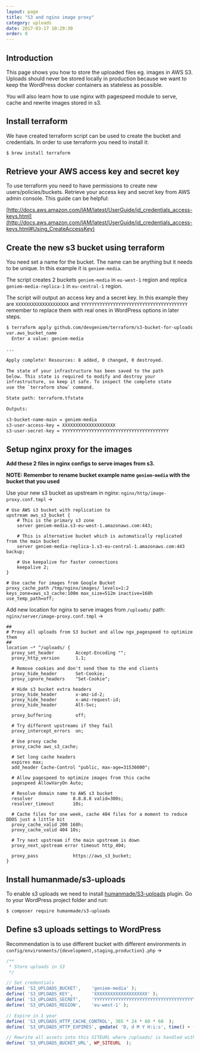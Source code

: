 ```yaml
---
layout: page
title: "S3 and nginx image proxy"
category: uploads
date: 2017-03-17 10:29:30
order: 8
---
```


## Introduction

This page shows you how to store the uploaded files eg. images in AWS S3. Uploads should never be stored locally in production because we want to keep the WordPress docker containers as stateless as possible.

You will also learn how to use nginx with pagespeed module to serve, cache and rewrite images stored in s3.


## Install terraform

We have created terraform script can be used to create the bucket and credentials. In order to use terraform you need to install it:

```bash
$ brew install terraform
```

## Retrieve your AWS access key and secret key

To use terraform you need to have permissions to create new users/policies/buckets. Retrieve your access key and secret key from AWS admin console. This guide can be helpful:

[http://docs.aws.amazon.com/IAM/latest/UserGuide/id_credentials_access-keys.html](http://docs.aws.amazon.com/IAM/latest/UserGuide/id_credentials_access-keys.html#Using_CreateAccessKey)

## Create the new s3 bucket using terraform

You need set a name for the bucket. The name can be anything but it needs to be unique. In this example it is `geniem-media`.

The script creates 2 buckets `geniem-media` in `eu-west-1` region and replica `geniem-media-replica-1` in `eu-central-1` region.

The script will output an access key and a secret key. In this example they are `XXXXXXXXXXXXXXXXXXXX` and `YYYYYYYYYYYYYYYYYYYYYYYYYYYYYYYYYYYYYYYY` remember to replace them with real ones in WordPress options in later steps.

```bash
$ terraform apply github.com/devgeniem/terraform/s3-bucket-for-uploads
var.aws_bucket_name
  Enter a value: geniem-media

...

Apply complete! Resources: 8 added, 0 changed, 0 destroyed.

The state of your infrastructure has been saved to the path
below. This state is required to modify and destroy your
infrastructure, so keep it safe. To inspect the complete state
use the `terraform show` command.

State path: terraform.tfstate

Outputs:

s3-bucket-name-main = geniem-media
s3-user-access-key = XXXXXXXXXXXXXXXXXXXX
s3-user-secret-key = YYYYYYYYYYYYYYYYYYYYYYYYYYYYYYYYYYYYYYYY
```

## Setup nginx proxy for the images

**Add these 2 files in nginx configs to serve images from s3.**

**NOTE: Remember to rename bucket example name `geniem-media` with the bucket that you used**

Use your new s3 bucket as upstream in nginx: `nginx/http/image-proxy.conf.tmpl` ->

```nginx
# Use AWS s3 bucket with replication to
upstream aws_s3_bucket {
    # This is the primary s3 zone
    server geniem-media.s3-eu-west-1.amazonaws.com:443;

    # This is alternative bucket which is automatically replicated from the main bucket
    server geniem-media-replica-1.s3-eu-central-1.amazonaws.com:443 backup;

    # Use keepalive for faster connections
    keepalive 2;
}

# Use cache for images from Google Bucket
proxy_cache_path /tmp/nginx/images/ levels=1:2 keys_zone=aws_s3_cache:100m max_size=512m inactive=168h use_temp_path=off;
```

Add new location for nginx to serve images from `/uploads/` path: `nginx/server/image-proxy.conf.tmpl` ->

```nginx
##
# Proxy all uploads from S3 bucket and allow ngx_pagespeed to optimize them
##
location ~* ^/uploads/ {
  proxy_set_header        Accept-Encoding "";
  proxy_http_version      1.1;

  # Remove cookies and don't send them to the end clients
  proxy_hide_header       Set-Cookie;
  proxy_ignore_headers    "Set-Cookie";

  # Hide s3 bucket extra headers
  proxy_hide_header       x-amz-id-2;
  proxy_hide_header       x-amz-request-id;
  proxy_hide_header       Alt-Svc;

  proxy_buffering         off;

  # Try different upstreams if they fail
  proxy_intercept_errors  on;

  # Use proxy cache
  proxy_cache aws_s3_cache;

  # Set long cache headers
  expires max;
  add_header Cache-Control "public, max-age=31536000";

  # Allow pagespeed to optimize images from this cache
  pagespeed AllowVaryOn Auto;

  # Resolve domain name to AWS s3 bucket
  resolver               8.8.8.8 valid=300s;
  resolver_timeout       10s;

  # Cache files for one week, cache 404 files for a moment to reduce DDOS just a little bit
  proxy_cache_valid 200 168h;
  proxy_cache_valid 404 10s;

  # Try next upstream if the main upstream is down
  proxy_next_upstream error timeout http_404;

  proxy_pass             https://aws_s3_bucket;
}
```

## Install humanmade/s3-uploads

To enable s3 uploads we need to install [humanmade/S3-uploads](https://github.com/humanmade/S3-Uploads)
plugin. Go to your WordPress project folder and run:

```bash
$ composer require humanmade/s3-uploads
```

## Define s3 uploads settings to WordPress

Recommendation is to use different bucket with different environments in `config/environments/{development,staging,production}.php` ->

```php
/**
 * Store uploads in S3
 */

// Set credentials
define( 'S3_UPLOADS_BUCKET',    'geniem-media' );
define( 'S3_UPLOADS_KEY',       'XXXXXXXXXXXXXXXXXXXX' );
define( 'S3_UPLOADS_SECRET',    'YYYYYYYYYYYYYYYYYYYYYYYYYYYYYYYYYYYYYYYY' );
define( 'S3_UPLOADS_REGION',    'eu-west-1' );

// Expire in 1 year
define( 'S3_UPLOADS_HTTP_CACHE_CONTROL', 365 * 24 * 60 * 60  );
define( 'S3_UPLOADS_HTTP_EXPIRES', gmdate( 'D, d M Y H:i:s', time() + (365 * 24 * 60 * 60) ) .' GMT' );

// Rewrite all assets into this SITEURL where /uploads/ is handled with nginx+pagespeed
define( 'S3_UPLOADS_BUCKET_URL', WP_SITEURL  );
```